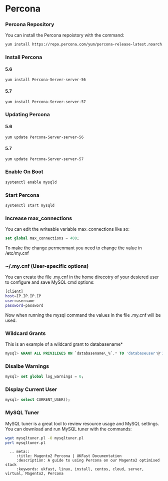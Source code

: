 # Percona

### Percona Repository
You can install the Percona repoistory with the command:
```bash
yum install https://repo.percona.com/yum/percona-release-latest.noarch.rpm
```

### Install Percona
#### 5.6
```bash
yum install Percona-Server-server-56
```
#### 5.7
```bash
yum install Percona-Server-server-57
```

### Updating Percona
#### 5.6
```bash
yum update Percona-Server-server-56
```
#### 5.7
```bash
yum update Percona-Server-server-57
```

### Enable On Boot
```bash
systemctl enable mysqld
```

### Start Percona
```bash
systemctl start mysqld
```

### Increase max_connections
You can edit the writeable variable max_connections like so:
```sql
set global max_connections = 400;
```

To make the change permenmant you need to change the value in /etc/my.cnf

### ~/.my.cnf (User-specific options)
You can create the file .my.cnf in the home direcotry of your desiered user to configure and save MySQL cmd options:
```bash
[client]
host=IP.IP.IP.IP
user=username
password=password
```

Now when running the mysql command the values in the file .my.cnf will be used.

### Wildcard Grants
This is an example of a wildcard grant to databasename*
```sql
mysql> GRANT ALL PRIVILEGES ON `databasename\_%`.* TO 'databaseuser'@'172.18.68.%';
```

### Disalbe Warnings
```sql
mysql> set global log_warnings = 0;
```

### Display Current User
```sql
mysql> select CURRENT_USER();
```

### MySQL Tuner
MySQL tuner is a great tool to review resource usage and MySQL settings. You can download and run MySQL tuner with the commands:
```bash
wget mysqltuner.pl -O mysqltuner.pl
perl mysqltuner.pl
```


```eval_rst
  .. meta::
     :title: Magento2 Percona | UKFast Documentation
     :description: A guide to using Percona on our Magento2 optimised stack
     :keywords: ukfast, linux, install, centos, cloud, server, virtual, Magento2, Percona

